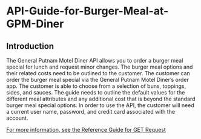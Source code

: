 # API-Guide-for-Burger-Meal-at-GPM-Diner

## Introduction
The General Putnam Motel Diner API allows you to order a burger meal special for lunch and request minor changes. The burger meal options and their related costs need to be outlined to the customer. The customer can order the burger meal special via the General Putnam Motel Diner’s order app. The customer is able to choose from a selection of buns, toppings, sides, and sauces. The guide needs to outline the default values for the different meal attributes and any additional cost that is beyond the standard burger meal special options. In order to use the API, the customer will need a current user name, password, and credit card associated with the account.


[For more information, see the Reference Guide for GET Request](https://github.com/Stefanie-Saffern/API-Guide-for-Burger-Meal-at-GPM-Diner/blob/main/GET%20Request)
